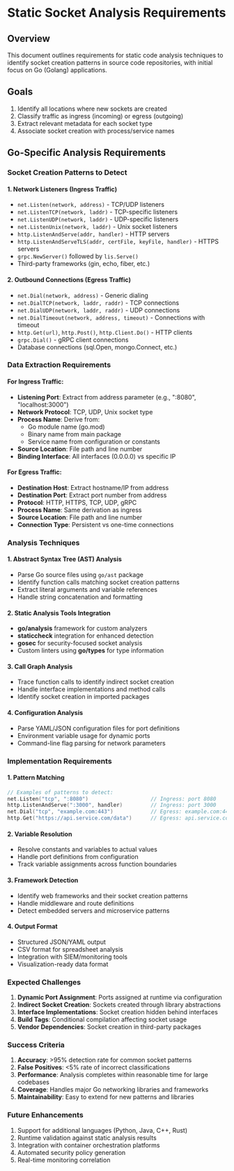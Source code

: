 # Static Socket Analysis Requirements

## Overview
This document outlines requirements for static code analysis techniques to identify socket creation patterns in source code repositories, with initial focus on Go (Golang) applications.

## Goals
1. Identify all locations where new sockets are created
2. Classify traffic as ingress (incoming) or egress (outgoing)
3. Extract relevant metadata for each socket type
4. Associate socket creation with process/service names

## Go-Specific Analysis Requirements

### Socket Creation Patterns to Detect

#### 1. Network Listeners (Ingress Traffic)
- `net.Listen(network, address)` - TCP/UDP listeners
- `net.ListenTCP(network, laddr)` - TCP-specific listeners
- `net.ListenUDP(network, laddr)` - UDP-specific listeners
- `net.ListenUnix(network, laddr)` - Unix socket listeners
- `http.ListenAndServe(addr, handler)` - HTTP servers
- `http.ListenAndServeTLS(addr, certFile, keyFile, handler)` - HTTPS servers
- `grpc.NewServer()` followed by `lis.Serve()`
- Third-party frameworks (gin, echo, fiber, etc.)

#### 2. Outbound Connections (Egress Traffic)
- `net.Dial(network, address)` - Generic dialing
- `net.DialTCP(network, laddr, raddr)` - TCP connections
- `net.DialUDP(network, laddr, raddr)` - UDP connections
- `net.DialTimeout(network, address, timeout)` - Connections with timeout
- `http.Get(url)`, `http.Post()`, `http.Client.Do()` - HTTP clients
- `grpc.Dial()` - gRPC client connections
- Database connections (sql.Open, mongo.Connect, etc.)

### Data Extraction Requirements

#### For Ingress Traffic:
- **Listening Port**: Extract from address parameter (e.g., ":8080", "localhost:3000")
- **Network Protocol**: TCP, UDP, Unix socket type
- **Process Name**: Derive from:
  - Go module name (go.mod)
  - Binary name from main package
  - Service name from configuration or constants
- **Source Location**: File path and line number
- **Binding Interface**: All interfaces (0.0.0.0) vs specific IP

#### For Egress Traffic:
- **Destination Host**: Extract hostname/IP from address
- **Destination Port**: Extract port number from address
- **Protocol**: HTTP, HTTPS, TCP, UDP, gRPC
- **Process Name**: Same derivation as ingress
- **Source Location**: File path and line number
- **Connection Type**: Persistent vs one-time connections

### Analysis Techniques

#### 1. Abstract Syntax Tree (AST) Analysis
- Parse Go source files using `go/ast` package
- Identify function calls matching socket creation patterns
- Extract literal arguments and variable references
- Handle string concatenation and formatting

#### 2. Static Analysis Tools Integration
- **go/analysis** framework for custom analyzers
- **staticcheck** integration for enhanced detection
- **gosec** for security-focused socket analysis
- Custom linters using **go/types** for type information

#### 3. Call Graph Analysis
- Trace function calls to identify indirect socket creation
- Handle interface implementations and method calls
- Identify socket creation in imported packages

#### 4. Configuration Analysis
- Parse YAML/JSON configuration files for port definitions
- Environment variable usage for dynamic ports
- Command-line flag parsing for network parameters

### Implementation Requirements

#### 1. Pattern Matching
```go
// Examples of patterns to detect:
net.Listen("tcp", ":8080")                    // Ingress: port 8080
http.ListenAndServe(":3000", handler)         // Ingress: port 3000
net.Dial("tcp", "example.com:443")            // Egress: example.com:443
http.Get("https://api.service.com/data")      // Egress: api.service.com:443
```

#### 2. Variable Resolution
- Resolve constants and variables to actual values
- Handle port definitions from configuration
- Track variable assignments across function boundaries

#### 3. Framework Detection
- Identify web frameworks and their socket creation patterns
- Handle middleware and route definitions
- Detect embedded servers and microservice patterns

#### 4. Output Format
- Structured JSON/YAML output
- CSV format for spreadsheet analysis
- Integration with SIEM/monitoring tools
- Visualization-ready data format

### Expected Challenges

1. **Dynamic Port Assignment**: Ports assigned at runtime via configuration
2. **Indirect Socket Creation**: Sockets created through library abstractions
3. **Interface Implementations**: Socket creation hidden behind interfaces
4. **Build Tags**: Conditional compilation affecting socket usage
5. **Vendor Dependencies**: Socket creation in third-party packages

### Success Criteria

1. **Accuracy**: >95% detection rate for common socket patterns
2. **False Positives**: <5% rate of incorrect classifications
3. **Performance**: Analysis completes within reasonable time for large codebases
4. **Coverage**: Handles major Go networking libraries and frameworks
5. **Maintainability**: Easy to extend for new patterns and libraries

### Future Enhancements

1. Support for additional languages (Python, Java, C++, Rust)
2. Runtime validation against static analysis results
3. Integration with container orchestration platforms
4. Automated security policy generation
5. Real-time monitoring correlation